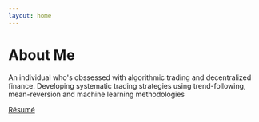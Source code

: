 ```yaml
---
layout: home
---
```


# About Me

An individual who's obssessed with algorithmic trading and decentralized finance. Developing systematic trading strategies using trend-following, mean-reversion and machine learning methodologies

[Résumé](https://docs.google.com/document/d/1vFx60y7vPM7YHrR4Oyxs76qI6cQwLH6sGFftgwzB8qU/edit?usp=sharing)
